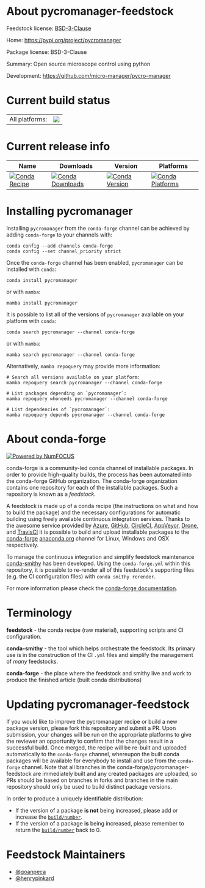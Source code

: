 About pycromanager-feedstock
============================

Feedstock license: [BSD-3-Clause](https://github.com/conda-forge/pycromanager-feedstock/blob/main/LICENSE.txt)

Home: https://pypi.org/project/pycromanager

Package license: BSD-3-Clause

Summary: Open source microscope control using python

Development: https://github.com/micro-manager/pycro-manager

Current build status
====================


<table><tr><td>All platforms:</td>
    <td>
      <a href="https://dev.azure.com/conda-forge/feedstock-builds/_build/latest?definitionId=16616&branchName=main">
        <img src="https://dev.azure.com/conda-forge/feedstock-builds/_apis/build/status/pycromanager-feedstock?branchName=main">
      </a>
    </td>
  </tr>
</table>

Current release info
====================

| Name | Downloads | Version | Platforms |
| --- | --- | --- | --- |
| [![Conda Recipe](https://img.shields.io/badge/recipe-pycromanager-green.svg)](https://anaconda.org/conda-forge/pycromanager) | [![Conda Downloads](https://img.shields.io/conda/dn/conda-forge/pycromanager.svg)](https://anaconda.org/conda-forge/pycromanager) | [![Conda Version](https://img.shields.io/conda/vn/conda-forge/pycromanager.svg)](https://anaconda.org/conda-forge/pycromanager) | [![Conda Platforms](https://img.shields.io/conda/pn/conda-forge/pycromanager.svg)](https://anaconda.org/conda-forge/pycromanager) |

Installing pycromanager
=======================

Installing `pycromanager` from the `conda-forge` channel can be achieved by adding `conda-forge` to your channels with:

```
conda config --add channels conda-forge
conda config --set channel_priority strict
```

Once the `conda-forge` channel has been enabled, `pycromanager` can be installed with `conda`:

```
conda install pycromanager
```

or with `mamba`:

```
mamba install pycromanager
```

It is possible to list all of the versions of `pycromanager` available on your platform with `conda`:

```
conda search pycromanager --channel conda-forge
```

or with `mamba`:

```
mamba search pycromanager --channel conda-forge
```

Alternatively, `mamba repoquery` may provide more information:

```
# Search all versions available on your platform:
mamba repoquery search pycromanager --channel conda-forge

# List packages depending on `pycromanager`:
mamba repoquery whoneeds pycromanager --channel conda-forge

# List dependencies of `pycromanager`:
mamba repoquery depends pycromanager --channel conda-forge
```


About conda-forge
=================

[![Powered by
NumFOCUS](https://img.shields.io/badge/powered%20by-NumFOCUS-orange.svg?style=flat&colorA=E1523D&colorB=007D8A)](https://numfocus.org)

conda-forge is a community-led conda channel of installable packages.
In order to provide high-quality builds, the process has been automated into the
conda-forge GitHub organization. The conda-forge organization contains one repository
for each of the installable packages. Such a repository is known as a *feedstock*.

A feedstock is made up of a conda recipe (the instructions on what and how to build
the package) and the necessary configurations for automatic building using freely
available continuous integration services. Thanks to the awesome service provided by
[Azure](https://azure.microsoft.com/en-us/services/devops/), [GitHub](https://github.com/),
[CircleCI](https://circleci.com/), [AppVeyor](https://www.appveyor.com/),
[Drone](https://cloud.drone.io/welcome), and [TravisCI](https://travis-ci.com/)
it is possible to build and upload installable packages to the
[conda-forge](https://anaconda.org/conda-forge) [anaconda.org](https://anaconda.org/)
channel for Linux, Windows and OSX respectively.

To manage the continuous integration and simplify feedstock maintenance
[conda-smithy](https://github.com/conda-forge/conda-smithy) has been developed.
Using the ``conda-forge.yml`` within this repository, it is possible to re-render all of
this feedstock's supporting files (e.g. the CI configuration files) with ``conda smithy rerender``.

For more information please check the [conda-forge documentation](https://conda-forge.org/docs/).

Terminology
===========

**feedstock** - the conda recipe (raw material), supporting scripts and CI configuration.

**conda-smithy** - the tool which helps orchestrate the feedstock.
                   Its primary use is in the construction of the CI ``.yml`` files
                   and simplify the management of *many* feedstocks.

**conda-forge** - the place where the feedstock and smithy live and work to
                  produce the finished article (built conda distributions)


Updating pycromanager-feedstock
===============================

If you would like to improve the pycromanager recipe or build a new
package version, please fork this repository and submit a PR. Upon submission,
your changes will be run on the appropriate platforms to give the reviewer an
opportunity to confirm that the changes result in a successful build. Once
merged, the recipe will be re-built and uploaded automatically to the
`conda-forge` channel, whereupon the built conda packages will be available for
everybody to install and use from the `conda-forge` channel.
Note that all branches in the conda-forge/pycromanager-feedstock are
immediately built and any created packages are uploaded, so PRs should be based
on branches in forks and branches in the main repository should only be used to
build distinct package versions.

In order to produce a uniquely identifiable distribution:
 * If the version of a package **is not** being increased, please add or increase
   the [``build/number``](https://docs.conda.io/projects/conda-build/en/latest/resources/define-metadata.html#build-number-and-string).
 * If the version of a package **is** being increased, please remember to return
   the [``build/number``](https://docs.conda.io/projects/conda-build/en/latest/resources/define-metadata.html#build-number-and-string)
   back to 0.

Feedstock Maintainers
=====================

* [@goanpeca](https://github.com/goanpeca/)
* [@henrypinkard](https://github.com/henrypinkard/)

